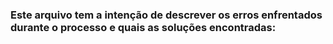### Este arquivo tem a intenção de descrever os erros enfrentados durante o processo e quais as soluções encontradas:


